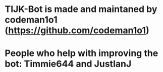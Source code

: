 # TIJK-Bot is made and maintaned by codeman1o1 (https://github.com/codeman1o1)
# People who help with improving the bot: Timmie644 and JustIanJ

